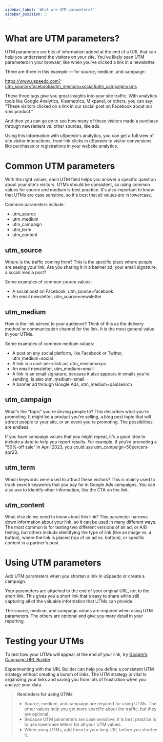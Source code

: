 ```yaml
---
sidebar_label: 'What are UTM parameters?'
sidebar_position: 3
---
```


# What are UTM parameters?

UTM parameters are bits of information added at the end of a URL that can help you understand the visitors on your site. You've likely seen UTM parameters in your browser, like when you've clicked a link in a newsletter.

There are three in this example — for source, medium, and campaign:

https://www.uspeedo.com?utm_source=facebook&utm_medium=social&utm_campaign=sms

These three tags give you great insights into your site traffic. With analytics tools like Google Analytics, Kissmetrics, Mixpanel, or others, you can say: "These visitors clicked on a link in our social post on Facebook about our sms product."

And then you can go on to see how many of these visitors made a purchase through newsletters vs. other sources, like ads.

Using this information with uSpeedo's analytics, you can get a full view of site visitor interactions, from link clicks in uSpeedo to visitor conversions like purchases or registrations in your website analytics.

# Common UTM parameters
With the right values, each UTM field helps you answer a specific question about your site's visitors. UTMs should be consistent, so using common values for source and medium is best practice. It's also important to know that UTMs are case sensitive, so it's best that all values are in lowercase. 

Common parameters include:
- utm_source
- utm_medium
- utm_campaign
- utm_term
- utm_content

## utm_source
Where is the traffic coming from? This is the specific place where people are seeing your link. Are you sharing it in a banner ad, your email signature, a social media post?

Some examples of common source values:

- A social post on Facebook, utm_source=facebook
- An email newsletter, utm_source=newsletter

## utm_medium
How is the link served to your audience? Think of this as the delivery method or communication channel for the link. It is the most general value in your UTMs.

Some examples of common medium values:

- A post on any social platform, like Facebook or Twitter, utm_medium=social
- A link in a cost-per-click ad, utm_medium=cpc
- An email newsletter, utm_medium=email
- A link in an email signature, because it also appears in emails you're sending, is also utm_medium=email
- A banner ad through Google Ads, utm_medium=paidsearch

## utm_campaign
What's the "topic" you're driving people to? This describes what you're promoting. It might be a product you're selling, a blog post topic that will attract people to your site, or an event you're promoting. The possibilities are endless.

If you have campaign values that you might repeat, it's a good idea to include a date to help you report results. For example, if you're promoting a "50%-off sale" in April 2023, you could use utm_campaign=50percent-apr23.

## utm_term
Which keywords were used to attract these visitors? This is mainly used to track search keywords that you pay for in Google Ads campaigns. You can also use to identify other information, like the CTA on the link.

## utm_content
What else do we need to know about this link? This parameter narrows down information about your link, so it can be used in many different ways. The most common is for testing two different versions of an ad, or A/B testing, but others include identifying the type of link (like an image vs. a button), where the link is placed (top of an ad vs. bottom), or specific content in a partner's post.

# Using UTM parameters
Add UTM parameters when you shorten a link in uSpeedo or create a campaign.

Your parameters are attached to the end of your original URL, not to the short link. This gives you a short link that's easy to share while still capturing all of the valuable information that UTMs can provide.

The source, medium, and campaign values are required when using UTM parameters. The others are optional and give you more detail in your reporting.

# Testing your UTMs
To test how your UTMs will appear at the end of your link, try [Google's Campaign URL Builder](https://ga-dev-tools.google/campaign-url-builder/?utm_source=uspeedo&utm_medium=helpcenter&utm_campaign=shortlink).

Experimenting with the URL Builder can help you define a consistent UTM strategy without creating a bunch of links. The UTM strategy is vital to organizing your links and saving you from lots of frustration when you analyze your data.

> **Reminders for using UTMs**
>
> - Source, medium, and campaign are required for using UTMs. The other values help you get more specific about the traffic, but they are optional.
> - Because UTM parameters are case sensitive, it is best practice is to use lowercase letters for all your UTM values.
> - When using UTMs, add them to your long URL before you shorten it.
